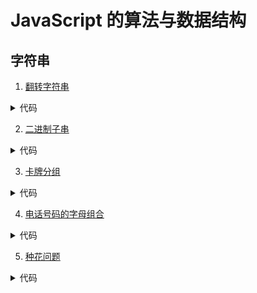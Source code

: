 # JavaScript 的算法与数据结构

## 字符串

1. [翻转字符串](https://github.com/liulinboyi/Algorithm-and-data-structure-of-JavaScript/blob/master/src/%E7%BF%BB%E8%BD%AC%E5%AD%97%E7%AC%A6%E4%B8%B2.ts)

<details>
  <summary>代码</summary>
  <pre>
  <code>function sort(str) {
  let temp = str
    .split(/\s/g)
    .map(item => {
      return item
        .split("")
        .reverse()
        .join("");
    })
    .join(" ");
  console.log(temp);
  return temp;
}

// module.exports = sort;
export default sort;</code>
  </pre>
</details>

2. [二进制子串](https://github.com/liulinboyi/Algorithm-and-data-structure-of-JavaScript/blob/master/src/%E4%BA%8C%E8%BF%9B%E5%88%B6%E5%AD%90%E4%B8%B2.ts)

<details>
  <summary>代码</summary>
  <pre>
  <code>export default s => {
  let last = 0; // last 上一次连续的个数
  let cur = 0; // cur  当前数字连续的个数
  let count = 0; // 符合规则子串的数量
  let len = s.length;
  for (let i = 0; i < len - 1; i++) {
    cur++;
    if (last >= cur) {
      count++;
    }
    if (s[i] != s[i + 1]) {
      last = cur;
      cur = 0;
    }
  }
// 最后一位情况
// cur ==0 <=> 后两位不同
if (cur == 0) {
cur = 1;
} else {
cur++;
}
if (last >= cur) {
count++;
}
return count;
};</code>

  </pre>
</details>


3. [卡牌分组](https://github.com/liulinboyi/Algorithm-and-data-structure-of-JavaScript/blob/master/src/array/%E5%8D%A1%E7%89%8C%E5%88%86%E7%BB%84new.ts)


<details>
  <summary>代码</summary>
  <pre>
  <code>//写的不太好，不要见笑
//遍历出 所有 相同 元素的 个数
var group = arr => {
  let single: Array<any> = [...new Set(arr)];
  let temp = [];
  let count = [];
  let a = 0;
  single.forEach(item => {
    count[item] = 0;
    for (let i = 0; i < arr.length; i++) {
      a = item;
      if (a === arr[i]) {
        count[a]++;
        temp.push(arr[i]);
      }
    }
  });
  count = count.filter(item => item !== "empty");
  console.log(count);
  return count;
};
//求出任意正整数的最大公约数
function gcd(a, b) {
  if (b === 0) {
    return a;
  } else {
    //两个数 a b 的最大公约数
    return gcd(b, a % b);
  }
}
var a, b, c;
let gcdout = arr => {
  arr = group(arr);
  //两个数才有 最大公约数
  if (arr.length > 1) {
    console.log(arr);
    a = arr[0];
    b = arr[1];
    c = gcd(a, b);
    console.log(c);
    arr.splice(0, 2, c);
    console.log(arr);
    gcdout(arr);
  } else {
    console.log(c);
    return;
  }
  if (c > 1) {
    return true;
  }
  return false;
};

export default gcdout;</code>

  </pre>
</details>


4. [电话号码的字母组合](https://github.com/liulinboyi/Algorithm-and-data-structure-of-JavaScript/blob/master/src/array/%E7%94%B5%E8%AF%9D%E5%8F%B7%E7%A0%81%E7%9A%84%E5%AD%97%E6%AF%8D%E7%BB%84%E5%90%88.ts)

<details>
  <summary>代码</summary>
  <pre>
  <code>let numtostr = str => {
  let map = ["", 1, "abc", "def", "ghi", "jkl", "mno", "pqrs", "tuv", "wxyz"];
  let num = str.split("");
  let code = [];
  //将在输入的字符串映射为数组
  num.forEach(item => {
    //判断是否存在
    //边界情况
    if (map[item]) {
      code.push(map[item]);
    }
  });
  let comb = arr => {
    //临时变量 用来保存前两个 组合的结果
    let temp = [];
    for (let i = 0; i < arr[0].length; i++) {
      for (let j = 0; j < arr[1].length; j++) {
        temp.push(`${arr[0][i]}${arr[1][j]}`);
      }
    }
    console.log(temp);
    arr.splice(0, 2, temp);
    console.log(arr);
    if (arr.length > 1) {
      comb(arr);
    } else {
      return temp;
    }
  };
  return comb(code);
};
export default numtostr;</code>

  </pre>
</details>


5. [种花问题](https://github.com/liulinboyi/Algorithm-and-data-structure-of-JavaScript/blob/master/src/array/%E7%A7%8D%E8%8A%B1%E9%97%AE%E9%A2%98.ts)

<details>
  <summary>代码</summary>
  <pre>
  <code>export default (flower, n) => {
  // flower = [1,0,0,0,1] 5
  // flower = [1,0,1,0,1] 5
  // flower = [1,0,10,0,0,1] 6
  // flower = [1,0,10,0,10,0,1] 7
  // flower = [1,0,10,0,10,0,10,0,1]

  // 几个0     几朵
  // 3个    1
  // 4个    1
  // 5个    2
  // 6个    2
  // 7个    3
  // 归纳法
  // 2n+1 n>=1
  // (n-1)/2
  //   function group(arr) {
  //     console.log(arr);
  //     var count = 0;
  //     for (var i = 0; i < arr.length; i++) {
  //       if (arr[i] === 0) {
  //         count++;
  //       }
  //     }
  //     console.log(count);
  //     return count;
  //   }
  //   var result = group(flower);

  var count = 0;
  for (var i = 0; i < flower.length; i++) {
    if (flower[i] === 0) {
      count++;
    }
  }
  console.log(count);
  //     return count
  if (count % 2 === 0) {
    count = count - 1;
    count = (count - 1) / 2;
  } else {
    count = (count - 1) / 2;
  }
  if (count === n) return true;
  return false;
};</code>
  </pre>
</details>